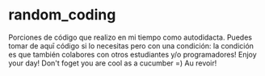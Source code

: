 # random_coding

Porciones de código que realizo en mi tiempo como autodidacta.
Puedes tomar de aquī código si lo necesitas pero con una condición: la condición es que también colabores con otros estudiantes y/o programadores!
Enjoy your day!
Don't foget you are cool as a cucumber =)
Au revoir!
